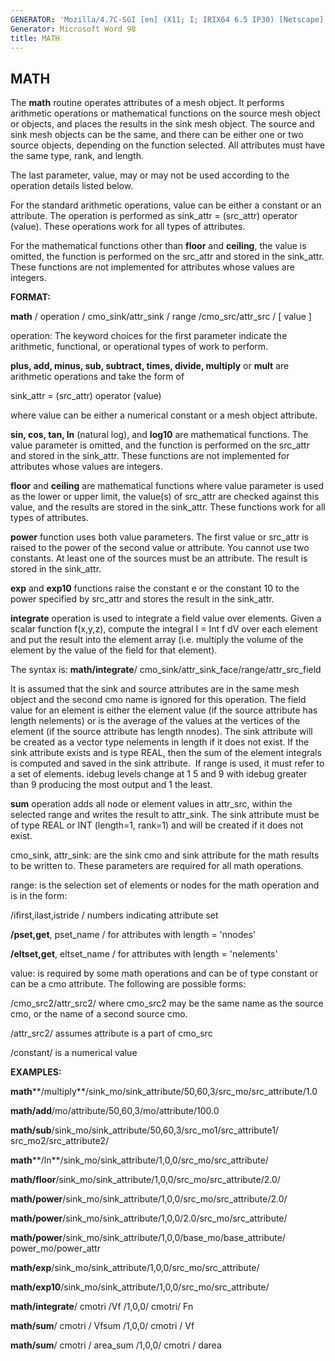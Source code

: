 ```yaml
---
GENERATOR: 'Mozilla/4.7C-SGI [en] (X11; I; IRIX64 6.5 IP30) [Netscape]'
Generator: Microsoft Word 98
title: MATH
---
```


MATH
----

 The **math** routine operates attributes of a mesh object. It performs
 arithmetic operations or mathematical functions on the source mesh
 object or objects, and places the results in the sink mesh object. The
 source and sink mesh objects can be the same, and there can be either
 one or two source objects, depending on the function selected.
 All attributes must have the same type, rank, and length.

 The last parameter, value, may or may not be used according to the
 operation details listed below.

 For the standard arithmetic operations, value can be either a constant
 or an attribute. The operation is performed as sink\_attr =
 (src\_attr) operator (value). These operations work for all types of
 attributes.

 For the mathematical functions other than **floor** and **ceiling**,
 the value is omitted, the function is performed on the src\_attr and
 stored in the sink\_attr. These functions are not implemented for
 attributes whose values are integers.

**FORMAT:**

 **math** / operation / cmo\_sink/attr\_sink / range
 /cmo\_src/attr\_src / [ value ]



operation: The keyword choices for the first parameter indicate the
arithmetic, functional, or operational types of work to perform.

 **plus, add, minus, sub, subtract, times, divide, multiply** or
 **mult** are arithmetic operations and take the form of

 sink\_attr = (src\_attr) operator (value)

 where value can be either a numerical constant or a mesh object
 attribute.

 **sin, cos, tan, ln** (natural log), and **log10** are mathematical
 functions. The value parameter is omitted, and the function is
 performed on the src\_attr and stored in the sink\_attr. These
 functions are not implemented for attributes whose values are
 integers.

 **floor** and **ceiling** are mathematical functions where value
 parameter is used as the lower or upper limit, the value(s) of
 src\_attr are checked against this value, and the results are stored
 in the sink\_attr. These functions work for all types of attributes.

 **power** function uses both value parameters. The first value or
 src\_attr is raised to the power of the second value or attribute. You
 cannot use two constants. At least one of the sources must be an
 attribute. The result is stored in the sink\_attr.

 **exp** and **exp10** functions raise the constant e or the constant
 10 to the power specified by src\_attr and stores the result in the
 sink\_attr.

 **integrate** operation is used to integrate a field value over
 elements. Given a scalar function f(x,y,z), compute the integral I =
 Int f dV over each element and put the result into the element array
 (i.e. multiply the volume of the element by the value of the field for
 that element).

 The syntax is: **math/integrate**/
 cmo\_sink/attr\_sink\_face/range/attr\_src\_field

 It is assumed that the sink and source attributes are in the same mesh
 object and the second cmo name is ignored for this operation. The
 field value for an element is either the element value (if the source
 attribute has length nelements) or is the average of the values at the
 vertices of the element (if the source attribute has length nnodes).
 The sink attribute will be created as a vector type nelements in
 length if it does not exist. If the sink attribute exists and is type
 REAL, then the sum of the element integrals is computed and saved in
 the sink attribute.  If range is used, it must refer to a set of
 elements. idebug levels change at 1 5 and 9 with idebug greater than 9
 producing the most output and 1 the least.

 **sum** operation adds all node or element values in attr\_src, within
 the selected range and writes the result to attr\_sink. The sink
 attribute must be of type REAL or INT (length=1, rank=1) and will be
 created if it does not exist.



cmo\_sink, attr\_sink: are the sink cmo and sink attribute for the math
results to be written to. These parameters are required for all math
operations.



range: is the selection set of elements or nodes for the math operation
and is in the form:

 /ifirst,ilast,istride / numbers indicating attribute set

 **/pset,get**, pset\_name / for attributes with length = 'nnodes'

 **/eltset,get**, eltset\_name / for attributes with length =
 'nelements'



value: is required by some math operations and can be of type constant
or can be a cmo attribute. The following are possible forms:

 /cmo\_src2/attr\_src2/ where cmo\_src2 may be the same name as the
 source cmo, or the name of a second source cmo.

 /attr\_src2/ assumes attribute is a part of cmo\_src

 /constant/ is a numerical value



**EXAMPLES:**

**math****/multiply**/sink\_mo/sink\_attribute/50,60,3/src\_mo/src\_attribute/1.0

**math/add**/mo/attribute/50,60,3/mo/attribute/100.0

**math/sub**/sink\_mo/sink\_attribute/50,60,3/src\_mo1/src\_attribute1/
src\_mo2/src\_attribute2/

**math****/ln**/sink\_mo/sink\_attribute/1,0,0/src\_mo/src\_attribute/

**math/floor**/sink\_mo/sink\_attribute/1,0,0/src\_mo/src\_attribute/2.0/

**math/power**/sink\_mo/sink\_attribute/1,0,0/src\_mo/src\_attribute/2.0/

**math/power**/sink\_mo/sink\_attribute/1,0,0/2.0/src\_mo/src\_attribute/

**math/power**/sink\_mo/sink\_attribute/1,0,0/base\_mo/base\_attribute/
power\_mo/power\_attr

**math/exp**/sink\_mo/sink\_attribute/1,0,0/src\_mo/src\_attribute/

**math/exp10**/sink\_mo/sink\_attribute/1,0,0/src\_mo/src\_attribute/

**math/integrate**/ cmotri /Vf /1,0,0/ cmotri/ Fn

**math/sum**/ cmotri / Vfsum /1,0,0/ cmotri / Vf

**math/sum**/ cmotri / area\_sum /1,0,0/ cmotri / darea

